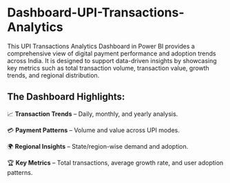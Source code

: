 # Dashboard-UPI-Transactions-Analytics
This UPI Transactions Analytics Dashboard in Power BI provides a comprehensive view of digital payment performance and adoption trends across India. It is designed to support data-driven insights by showcasing key metrics such as total transaction volume, transaction value, growth trends, and regional distribution.

## The Dashboard Highlights:

📈 **Transaction Trends** – Daily, monthly, and yearly analysis.

💳 **Payment Patterns** – Volume and value across UPI modes.

🌍 **Regional Insights** – State/region-wise demand and adoption.

🏆 **Key Metrics** – Total transactions, average growth rate, and user adoption patterns.
